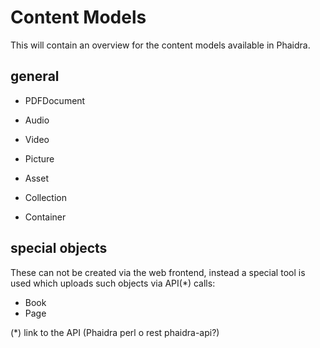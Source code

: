 Content Models
======

This will contain an overview for the content models available in Phaidra.

general
-----
* PDFDocument
* Audio
* Video
* Picture
* Asset

* Collection
* Container

special objects
----
These can not be created via the web frontend, instead a special tool is used which uploads such objects via API(*) calls:
* Book
* Page

(*) link to the API (Phaidra perl o rest phaidra-api?)
